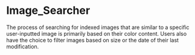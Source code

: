 # Image_Searcher
The process of searching for indexed images that are similar to a specific user-inputted image is primarily based on their color content. Users also have the choice to filter images based on size or the date of their last modification.
